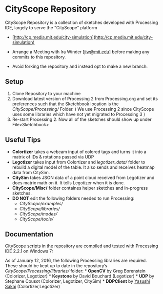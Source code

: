 # CityScope Repository
CityScope Repository is a collection of sketches developed with Processing IDE, largely to serve the "CityScope" platform
* [http://cp.media.mit.edu/city-simulation](http://cp.media.mit.edu/city-simulation)

* Arrange a Meeting with Ira Winder [jiw@mit.edu] before making any commits to this repository.
* Avoid forking the repository and instead opt to make a new branch.

## Setup
1. Clone Repository to your machine
2. Download latest version of Processing 2 from Processing.org and set its preferences such that the Sketchbook location is the *CityScope/Processing/* Folder. ( We use Processing 2 since CityScope uses some libraries which have not yet migrated to Processing 3 )
3. Re-start Processing 2.  Now all of the sketches should show up under File>Sketchbook>

## Useful Tips
* **Colortizer** takes a webcam input of colored tags and turns it into a matrix of IDs & rotations passed via UDP
* **Legotizer** takes input from Colortizer and *legotizer_data/* folder to rebuild a digital model of the table.  It also sends and receives heatmap data from CitySim.
* **CitySim** takes JSON data of a point cloud received from Legotizer and does matrix math on it.  It tells Legotizer when it is done.
* **CityScope/Misc/** folder containes helper sketches and in-progress sketches.
* **DO NOT** edit the following folders needed to run Processing:
	* *CityScope/examples/*
	* *CityScope/libraries/*
	* *CityScope/modes/*
	* *CityScope/tools/*

## Documentation
CityScope scripts in the repository are compiled and tested with Processing IDE 2.2.1 on Windows 7:

As of January 12, 2016, the following Processing libraries are required.  These should be kept up to date in the repository’s *CityScope/Processing/libraries/* folder:
	* **OpenCV** by Greg Borenstein (Colorizer, Legotizer)
	* **Keystone** by David Bouchard (Legotizer)
	* **UDP** by Stephane Cousot (Colorizer, Legotizer, CitySim)
        * **DDPClient** by [Yasushi Sakai](https://github.com/yasushisakai/processing-ddp-client) (Colortizer,Legotizer)
